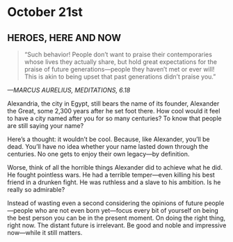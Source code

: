 # October 21st
## HEROES, HERE AND NOW

> “Such behavior! People don’t want to praise their contemporaries whose lives they actually share, but hold great expectations for the praise of future generations—people they haven’t met or ever will! This is akin to being upset that past generations didn’t praise you.”

*—MARCUS AURELIUS, MEDITATIONS, 6.18*

Alexandria, the city in Egypt, still bears the name of its founder, Alexander the Great, some 2,300 years after he set foot there. How cool would it feel to have a city named after you for so many centuries? To know that people are still saying your name?

Here’s a thought: it wouldn’t be cool. Because, like Alexander, you’ll be dead. You’ll have no idea whether your name lasted down through the centuries. No one gets to enjoy their own legacy—by definition.

Worse, think of all the horrible things Alexander did to achieve what he did. He fought pointless wars. He had a terrible temper—even killing his best friend in a drunken fight. He was ruthless and a slave to his ambition. Is he really so admirable?

Instead of wasting even a second considering the opinions of future people—people who are not even born yet—focus every bit of yourself on being the best person you can be in the present moment. On doing the right thing, right now. The distant future is irrelevant. Be good and noble and impressive now—while it still matters.


